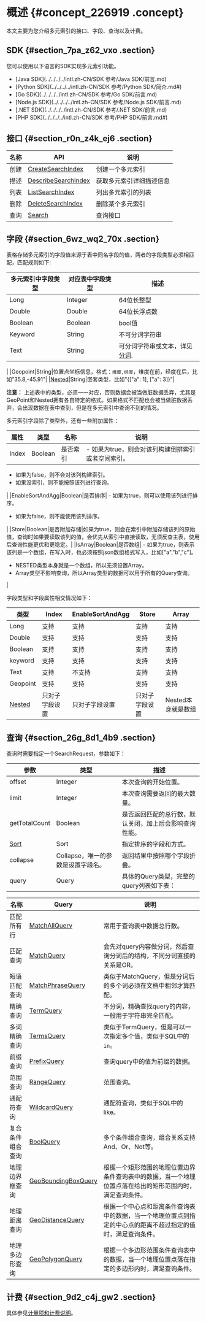 # 概述 {#concept_226919 .concept}

本文主要为您介绍多元索引的接口、字段、查询以及计费。

## SDK {#section_7pa_z62_vxo .section}

您可以使用以下语言的SDK实现多元索引功能。

-   [Java SDK](../../../../intl.zh-CN/SDK 参考/Java SDK/前言.md)
-   [Python SDK](../../../../intl.zh-CN/SDK 参考/Python SDK/简介.md#)
-   [Go SDK](../../../../intl.zh-CN/SDK 参考/Go SDK/前言.md)
-   [Node.js SDK](../../../../intl.zh-CN/SDK 参考/Node.js SDK/前言.md)
-   [.NET SDK](../../../../intl.zh-CN/SDK 参考/.NET SDK/前言.md)
-   [PHP SDK](../../../../intl.zh-CN/SDK 参考/PHP SDK/前言.md#)

## 接口 {#section_r0n_z4k_ej6 .section}

|名称|API|说明|
|--|---|--|
|创建|[CreateSearchIndex](intl.zh-CN/开发指南/多元索引/使用多元索引/创建多元索引.md#)|创建一个多元索引|
|描述|[DescribeSearchIndex](intl.zh-CN/开发指南/多元索引/使用多元索引/查询多元索引描述信息.md#)|获取多元索引详细描述信息|
|列表|[ListSearchIndex](intl.zh-CN/开发指南/多元索引/使用多元索引/列出多元索引列表.md#)|列出多元索引的列表|
|删除|[DeleteSearchIndex](intl.zh-CN/开发指南/多元索引/使用多元索引/删除多元索引.md#)|删除某个多元索引|
|查询|[Search](#section_26g_8d1_4b9)|查询接口|

## 字段 {#section_6wz_wq2_70x .section}

表格存储多元索引的字段值来源于表中同名字段的值，两者的字段类型必须相匹配，匹配规则如下:

|多元索引中字段类型|对应表中字段类型|描述|
|---------|--------|--|
|Long|Integer|64位长整型|
|Double|Double|64位长浮点数|
|Boolean|Boolean|bool值|
|Keyword|String|不可分词字符串|
|Text|String| 可分词字符串或文本，详见[分词](intl.zh-CN/开发指南/多元索引/使用多元索引/分词.md#).

 |
|Geopoint|String|位置点坐标信息，格式：`维度,经度`，维度在前，经度在后，比如"35.8,-45.91"|
|[Nested](intl.zh-CN/开发指南/多元索引/使用多元索引/数组和嵌套类型.md#)|String|嵌套类型，比如"\{\["a": 1\], \["a": 3\]\}"|

**注意：** 上述表中的类型，必须一一对应，否则数据会被当做脏数据丢弃，尤其是GeoPoint和Nested拥有各自特定的格式。如果格式不匹配也会被当做脏数据丢弃，会出现数据在表中查到，但是在多元索引中查询不到的情况。

多元索引字段除了类型外，还有一些附加属性：

|属性|类型|名称|说明|
|--|--|--|--|
|Index|Boolean|是否索引| -   如果为true，则会对该列构建倒排索引或者空间索引。
-   如果为false，则不会对该列构建索引。
-   如果没索引，则不能按照该列进行查询。

 |
|EnableSortAndAgg|Boolean|是否排序| -   如果为true，则可以使用该列进行排序。
-   如果为false，则不能使用该列排序。

 |
|Store|Boolean|是否附加存储|如果为true，则会在索引中附加存储该列的原始值，查询时如果要读取该列的值，会优先从索引中直接读取，无须反查主表，使用后查询性能更优和更稳定。|
|IsArray|Boolean|是否数组| -   如果为true，则表示该列是一个数组，在写入时，也必须按照json数组格式写入，比如\["a","b","c"\]。
-   NESTED类型本身就是一个数组，所以无须设置Array。
-   Array类型不影响查询，所以Array类型的数据可以用于所有的Query查询。

 |

字段类型和字段属性相交情况如下：

|类型|Index|EnableSortAndAgg|Store|Array|
|--|-----|----------------|-----|-----|
|Long|支持|支持|支持|支持|
|Double|支持|支持|支持|支持|
|Boolean|支持|支持|支持|支持|
|keyword|支持|支持|支持|支持|
|Text|支持|不支持|支持|支持|
|Geopoint|支持|支持|支持|支持|
|[Nested](intl.zh-CN/开发指南/多元索引/使用多元索引/数组和嵌套类型.md#)|只对子字段设置|只对子字段设置|只对子字段设置|Nested本身就是数组|

## 查询 {#section_26g_8d1_4b9 .section}

查询时需要指定一个SearchRequest，参数如下：

|参数|类型|描述|
|--|--|--|
|offset|Integer|本次查询的开始位置。|
|limit|Integer|本次查询需要返回的最大数量。|
|getTotalCount|Boolean|是否返回匹配的总行数，默认关闭，加上后会影响查询性能。|
|[Sort](intl.zh-CN/开发指南/多元索引/使用多元索引/排序.md#)|Sort|指定排序的字段和方式。|
|collapse|Collapse，唯一的参数是设置字段名。|返回结果中按照哪个字段折叠。|
|query|Query|具体的Query类型，完整的query列表如下表：|

|名称|Query|说明|
|--|-----|--|
|匹配所有行|[MatchAllQuery](intl.zh-CN/开发指南/多元索引/使用多元索引/全匹配查询.md#)|常用于查询表中数据总行数。|
|匹配查询|[MatchQuery](intl.zh-CN/开发指南/多元索引/使用多元索引/匹配查询.md#)|会先对query内容做分词，然后查询分词后的结构，不同分词直接的关系是OR。|
|短语匹配查询|[MatchPhraseQuery](intl.zh-CN/开发指南/多元索引/使用多元索引/短语匹配查询.md#)|类似于MatchQuery，但是分词后的多个词必须在文档中相邻才算匹配。|
|精确查询|[TermQuery](intl.zh-CN/开发指南/多元索引/使用多元索引/精确查询.md#)|不分词，精确查找query的内容，一般用于字符串完全匹配。|
|多词精确查询|[TermsQuery](intl.zh-CN/开发指南/多元索引/使用多元索引/多值精确查询.md#)|类似于TermQuery，但是可以一次指定多个值，类似于SQL中的`in`。|
|前缀查询|[PrefixQuery](intl.zh-CN/开发指南/多元索引/使用多元索引/前缀查询.md#)|查询query中的值为前缀的数据。|
|范围查询|[RangeQuery](intl.zh-CN/开发指南/多元索引/使用多元索引/范围查询.md#)|范围查询。|
|通配符查询|[WildcardQuery](intl.zh-CN/开发指南/多元索引/使用多元索引/通配符查询.md#)|通配符查询，类似于SQL中的like。|
|复合条件组合查询|[BoolQuery](intl.zh-CN/开发指南/多元索引/使用多元索引/多字段自由组合查询.md#)|多个条件组合查询，组合关系支持And、Or、Not等。|
|地理边界框查询|[GeoBoundingBoxQuery](intl.zh-CN/开发指南/多元索引/使用多元索引/地理长方形范围查询.md#)|根据一个矩形范围的地理位置边界条件查询表中的数据，当一个地理位置点落在给出的矩形范围内时，满足查询条件。|
|地理距离查询|[GeoDistanceQuery](intl.zh-CN/开发指南/多元索引/使用多元索引/地理距离查询.md#)|根据一个中心点和距离条件查询表中的数据，当一个地理位置点到指定的中心点的距离不超过指定的值时，满足查询条件。|
|地理多边形查询|[GeoPolygonQuery](intl.zh-CN/开发指南/多元索引/使用多元索引/地理多边形范围查询.md#)|根据一个多边形范围条件查询表中的数据，当一个地理位置点落在指定的多边形内时，满足查询条件。|

## 计费 {#section_9d2_c4j_gw2 .section}

具体参见[计量项和计费说明](../../../../intl.zh-CN/产品定价/计费概述.md#)。

